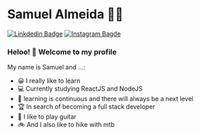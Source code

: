 

<!--
**samuelalmeida95/samuelalmeida95** is a ✨ _special_ ✨ repository because its `README.md` (this file) appears on your GitHub profile.

Here are some ideas to get you started:
### Hi there 👋
- 🔭 I’m currently working on ...
- 🌱 I’m currently learning ...
- 👯 I’m looking to collaborate on ...
- 🤔 I’m looking for help with ...
- 💬 Ask me about ...
- 📫 How to reach me: ...
- 😄 Pronouns: ...
- ⚡ Fun fact: ...
  -->

# Samuel Almeida :man_technologist:

[![Linkdedin Badge](https://img.shields.io/badge/LinkedIn-0077B5?style=for-the-badge&logo=linkedin&logoColor=white)](https://www.linkedin.com/in/samuel-almeida-36b0921b9/)
[![Instagram Bagde](https://img.shields.io/badge/Instagram-E4405F?style=for-the-badge&logo=instagram&logoColor=white)](https://www.instagram.com/_samuelalmeida_/)

### Heloo! 👋 Welcome to my profile

My name is Samuel and ...:

- 😀 I really like to learn 
- 💻 Currently studying ReactJS and NodeJS
- 🚀 learning is continuous and there will always be a next level
- 🏆 In search of becoming a full stack developer
- 🎸 I like to play guitar
- 🚲 And I also like to hike with mtb
